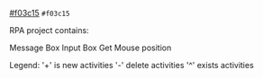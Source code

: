 [#f03c15](https://placehold.it/15/f03c15/000000?text=+) `#f03c15`


RPA project contains:
<div class="text-green mb-2">
Message Box
Input Box
Get Mouse position
</div>

Legend:
'+' is new activities
'-' delete activities
'^' exists activities
